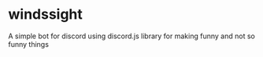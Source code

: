 # windssight

A simple bot for discord using discord.js library for making funny and not so funny things

